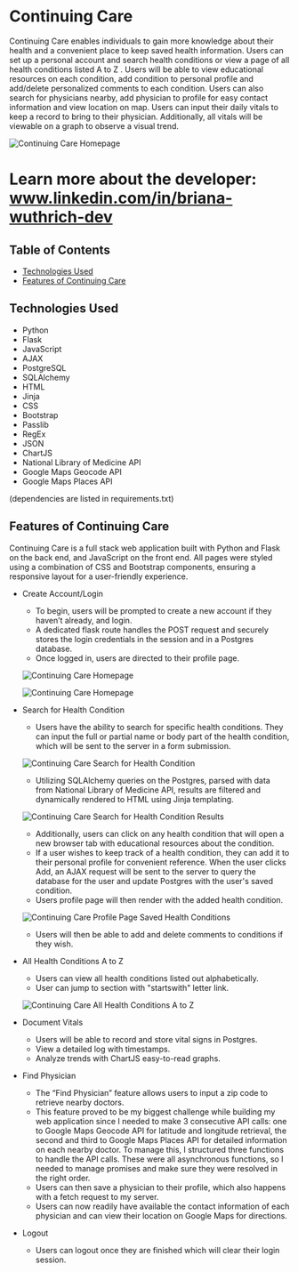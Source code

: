 # Continuing Care
Continuing Care enables individuals to gain more knowledge about their health and a convenient place to keep saved health information. Users can set up a personal account and search health conditions or view a page of all health conditions listed A to Z . Users will be able to view educational resources on each condition, add condition to personal profile and add/delete personalized comments to each condition. Users can also search for physicians nearby, add physician to profile for easy contact information and view location on map. Users can input their daily vitals to keep a record to bring to their physician. Additionally, all vitals will be viewable on a graph to observe a visual trend.

![Continuing Care Homepage](/static/images/Login.PNG)



# Learn more about the developer: www.linkedin.com/in/briana-wuthrich-dev

## Table of Contents
* [Technologies Used](#technologiesused)
* [Features of Continuing Care](#use)

## <a name="technologiesused">Technologies Used</a>

* Python
* Flask
* JavaScript
* AJAX
* PostgreSQL
* SQLAlchemy
* HTML
* Jinja
* CSS
* Bootstrap
* Passlib
* RegEx
* JSON
* ChartJS
* National Library of Medicine API
* Google Maps Geocode API
* Google Maps Places API

(dependencies are listed in requirements.txt)


## <a name="use">Features of Continuing Care</a>

Continuing Care is a full stack web application built with Python and Flask on the back end, and JavaScript on the front end. 
All pages were styled using a combination of CSS and Bootstrap components, ensuring a responsive layout for a user-friendly experience. 

* Create Account/Login 
    * To begin, users will be prompted to create a new account if they haven’t already, and login. 
    * A dedicated flask route handles the POST request and securely stores the login credentials in the session and in a Postgres database. 
    * Once logged in, users are directed to their profile page.

    ![Continuing Care Homepage](/static/images/Login.PNG)

    ![Continuing Care Homepage](/static/images/Create_New_Account.PNG)
    



* Search for Health Condition 
    * Users have the ability to search for specific health conditions. They can input the full or partial name or body part of the health condition, which will be sent to the server in a form submission. 

    ![Continuing Care Search for Health Condition](/static/images/Search_Health_Condition.PNG)

    * Utilizing SQLAlchemy queries on the Postgres, parsed with data from National Library of Medicine API, results are filtered and dynamically rendered to HTML using Jinja templating.  

    ![Continuing Care Search for Health Condition Results](/static/images/Search_Condition_Results.PNG)

    * Additionally, users can click on any health condition that will open a new browser tab with educational resources about the condition. 
    * If a user wishes to keep track of a health condition, they can add it to their personal profile for convenient reference. When the user clicks Add, an AJAX request will be sent to the server to query the database for the user and update Postgres with the user's saved condition. 
    * Users profile page will then render with the added health condition. 

    ![Continuing Care Profile Page Saved Health Conditions](/static/images/Profile_Health_Conditions.PNG)

    * Users will then be able to add and delete comments to conditions if they wish. 




* All Health Conditions A to Z
    * Users can view all health conditions listed out alphabetically.  
    * User can jump to section with "startswith" letter link.

    ![Continuing Care All Health Conditions A to Z](/static/images/Conditions_A_to_Z.PNG)

* Document Vitals 
    * Users will be able to record and store vital signs in Postgres.
    * View a detailed log with timestamps.
    * Analyze trends with ChartJS easy-to-read graphs. 
 
* Find Physician 
    * The “Find Physician” feature allows users to input a zip code to retrieve nearby doctors.  
    * This feature proved to be my biggest challenge while building my web application since I needed to make 3 consecutive API calls: one to Google Maps Geocode API for latitude and longitude retrieval, the second and third to Google Maps Places API for detailed information on each nearby doctor. To manage this, I structured three functions to handle the API calls.  These were all asynchronous functions, so I needed to manage promises and make sure they were resolved in the right order. 
    * Users can then save a physician to their profile, which also happens with a fetch request to my server. 
    * Users can now readily have available the contact information of each physician and can view their location on Google Maps for directions.

* Logout
    * Users can logout once they are finished which will clear their login session.



